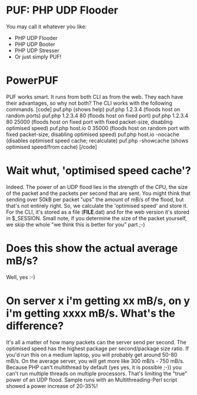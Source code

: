 PUF: PHP UDP Flooder
===
You may call it whatever you like:
- PHP UDP Flooder
- PHP UDP Booter
- PHP UDP Stresser
- Or just simply PUF!

PowerPUF
===
PUF works smart. It runs from both CLI as from the web. They each have their advantages, so why not both? The CLI works with the following commands.
[code]
puf.php (shows help)
puf.php 1.2.3.4 (floods host on random ports)
puf.php 1.2.3.4 80 (floods host on fixed port)
puf.php 1.2.3.4 80 25000 (floods host on fixed port with fixed packet-size, disabling optimised speed)
puf.php host.io 0 35000 (floods host on random port with fixed packet-size, disabling optimised speed)
puf.php host.io -nocache (disables optimised speed cache; recalculate)
puf.php -showcache (shows optimised speed/from cache)
[/code]

Wait whut, 'optimised speed cache'?
===
Indeed. The power of an UDP flood lies in the strength of the CPU, the size of the packet and the packets per second that are sent. You might think that sending over 50kB per packet "ups" the amount of mB/s of the flood, but that's not entirely right. So, we calculate the 'optimised speed' and store it. For the CLI, it's stored as a file (__FILE__.dat) and for the web version it's stored in $_SESSION. Small note, if you determine the size of the packet yourself, we skip the whole "we think this is better for you" part ;-)

Does this show the actual average mB/s?
===
Well, yes :-)

On server x i'm getting xx mB/s, on y i'm getting xxxx mB/s. What's the difference?
===
It's all a matter of how many packets can the server send per second. The optimised speed has the highest package per second/package size ratio. If you'd run this on a medium laptop, you will probably get around 50-80 mB/s. On the average server, you will get more like 300 mB/s - 750 mB/s. Because PHP can't multithread by default (yes yes, it is possible ;-)) you can't run multiple threads on multiple processors. That's limiting the "true" power of an UDP flood. Sample runs with an Multithreading-Perl script showed a power increase of 20-35%!
